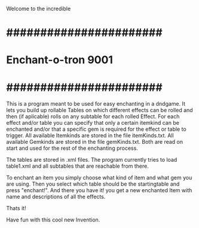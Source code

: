 Welcome to the incredible
# ####################### #
# Enchant-o-tron 9001 #
# ####################### #

This is a program meant to be used for easy enchanting in a dndgame.
It lets you build up rollable Tables on which different effects can be rolled and then (if aplicable) rolls on any subtable for each rolled Effect.
For each effect and/or table you can specify that only a certain itemkind can be enchanted and/or that a specific gem is required for the effect or table to trigger.
All available Itemkinds are stored in the file itemKinds.txt.
All available Gemkinds are stored in the file gemKinds.txt.
Both are read on start and used for the rest of the enchanting process.

The tables are stored in .xml files.
The program currently tries to load table1.xml and all subtables that are reachable from there.

To enchant an item you simply choose what kind of item and what gem you are using. Then you select which table should be the startingtable and press "enchant!".
And there you have it! you get a new enchanted Item with name and descriptions of all the effects.


Thats it!

Have fun with this cool new Invention.
